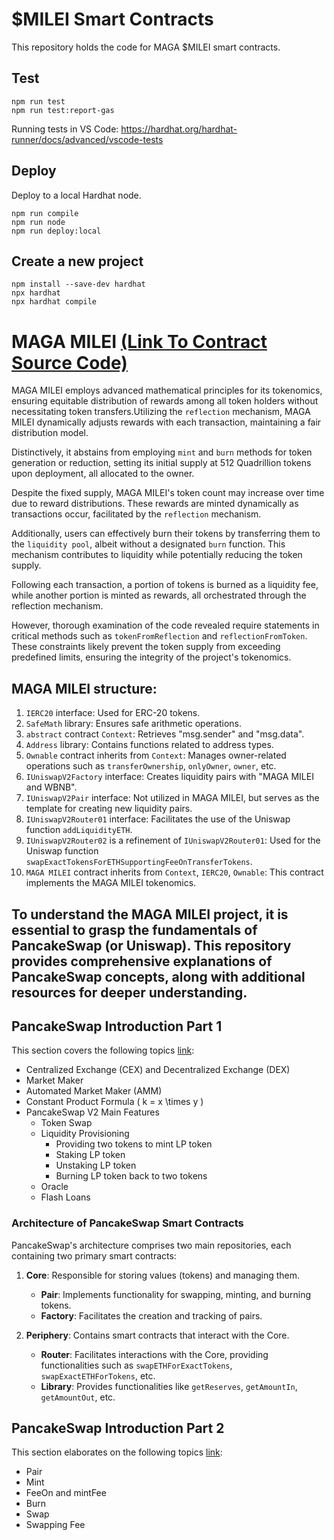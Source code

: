 # $MILEI Smart Contracts

This repository holds the code for MAGA $MILEI smart contracts.

## Test

```shell
npm run test
npm run test:report-gas
```

Running tests in VS Code: https://hardhat.org/hardhat-runner/docs/advanced/vscode-tests

## Deploy

Deploy to a local Hardhat node.

```shell
npm run compile
npm run node
npm run deploy:local
```

## Create a new project

``` 
npm install --save-dev hardhat
npx hardhat
npx hardhat compile
```
# MAGA MILEI [(Link To Contract Source Code)](https://github.com/magamileimemecoin/MAGAMILEI/blob/main/Contracts/maga_milei.sol)

MAGA MILEI employs advanced mathematical principles for its tokenomics, ensuring equitable distribution of rewards among all token holders without necessitating token transfers.Utilizing the `reflection` mechanism, MAGA MILEI dynamically adjusts rewards with each transaction, maintaining a fair distribution model.

Distinctively, it abstains from employing `mint` and `burn` methods for token generation or reduction, setting its initial supply at 512 Quadrillion tokens upon deployment, all allocated to the owner.

Despite the fixed supply, MAGA MILEI's token count may increase over time due to reward distributions. These rewards are minted dynamically as transactions occur, facilitated by the `reflection` mechanism.

Additionally, users can effectively burn their tokens by transferring them to the `liquidity pool`, albeit without a designated `burn` function. This mechanism contributes to liquidity while potentially reducing the token supply.

Following each transaction, a portion of tokens is burned as a liquidity fee, while another portion is minted as rewards, all orchestrated through the reflection mechanism.

However, thorough examination of the code revealed require statements in critical methods such as `tokenFromReflection` and `reflectionFromToken`. These constraints likely prevent the token supply from exceeding predefined limits, ensuring the integrity of the project's tokenomics.


## MAGA MILEI structure:
1. `IERC20` interface: Used for ERC-20 tokens.
2. `SafeMath` library: Ensures safe arithmetic operations.
3. `abstract` contract `Context`: Retrieves "msg.sender" and "msg.data".
4. `Address` library: Contains functions related to address types.
5. `Ownable` contract inherits from `Context`: Manages owner-related operations such as `transferOwnership`, `onlyOwner`, `owner`, etc.
6. `IUniswapV2Factory` interface: Creates liquidity pairs with "MAGA MILEI and WBNB".
7. `IUniswapV2Pair` interface: Not utilized in MAGA MILEI, but serves as the template for creating new liquidity pairs.
8. `IUniswapV2Router01` interface: Facilitates the use of the Uniswap function `addLiquidityETH`.
9. `IUniswapV2Router02` is a refinement of `IUniswapV2Router01`: Used for the Uniswap function `swapExactTokensForETHSupportingFeeOnTransferTokens`.
10. `MAGA MILEI` contract inherits from `Context`, `IERC20`, `Ownable`: This contract implements the MAGA MILEI tokenomics.

## To understand the MAGA MILEI project, it is essential to grasp the fundamentals of PancakeSwap (or Uniswap). This repository provides comprehensive explanations of PancakeSwap concepts, along with additional resources for deeper understanding.

## PancakeSwap Introduction Part 1 
This section covers the following topics [link](https://medium.com/@gregshen0925/decentralized-exchange-intro-3ab7c3937041):

- Centralized Exchange (CEX) and Decentralized Exchange (DEX)
- Market Maker
- Automated Market Maker (AMM)
- Constant Product Formula \( k = x \times y \)
- PancakeSwap V2 Main Features
    - Token Swap
    - Liquidity Provisioning
        - Providing two tokens to mint LP token
        - Staking LP token
        - Unstaking LP token
        - Burning LP token back to two tokens
    - Oracle
    - Flash Loans

### Architecture of PancakeSwap Smart Contracts
PancakeSwap's architecture comprises two main repositories, each containing two primary smart contracts:

1. **Core**: Responsible for storing values (tokens) and managing them.
   - **Pair**: Implements functionality for swapping, minting, and burning tokens.
   - **Factory**: Facilitates the creation and tracking of pairs.

2. **Periphery**: Contains smart contracts that interact with the Core.
   - **Router**: Facilitates interactions with the Core, providing functionalities such as `swapETHForExactTokens`, `swapExactETHForTokens`, etc.
   - **Library**: Provides functionalities like `getReserves`, `getAmountIn`, `getAmountOut`, etc.

## PancakeSwap Introduction Part 2 
This section elaborates on the following topics [link](https://medium.com/coinmonks/uniswap-introduction-2-c60e66530e68):
- Pair
- Mint
- FeeOn and mintFee
- Burn
- Swap
- Swapping Fee


